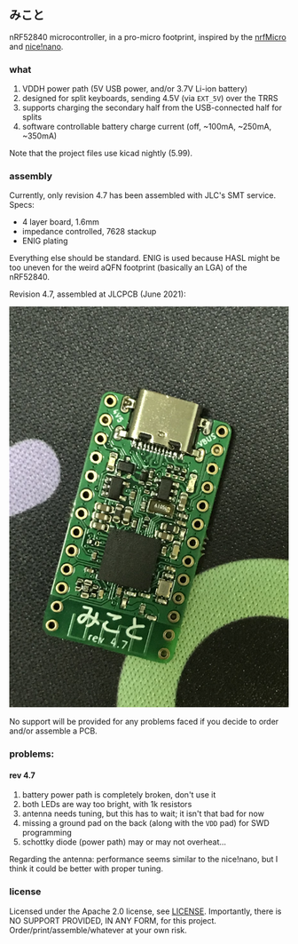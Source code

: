 ## みこと

nRF52840 microcontroller, in a pro-micro footprint, inspired by the [nrfMicro](https://github.com/joric/nrfmicro) and [nice!nano](https://nicekeyboards.com/nice-nano).

### what

1. VDDH power path (5V USB power, and/or 3.7V Li-ion battery)
2. designed for split keyboards, sending 4.5V (via `EXT_5V`) over the TRRS
3. supports charging the secondary half from the USB-connected half for splits
4. software controllable battery charge current (off, ~100mA, ~250mA, ~350mA)

Note that the project files use kicad nightly (5.99).


### assembly

Currently, only revision 4.7 has been assembled with JLC's SMT service. Specs:

- 4 layer board, 1.6mm
- impedance controlled, 7628 stackup
- ENIG plating

Everything else should be standard. ENIG is used because HASL might be too uneven for the weird aQFN footprint (basically an LGA) of the nRF52840.

Revision 4.7, assembled at JLCPCB (June 2021):

![rev-4.7](misc/rev-4.7.png)

No support will be provided for any problems faced if you decide to order and/or assemble a PCB.


### problems:

#### rev 4.7
1. battery power path is completely broken, don't use it
2. both LEDs are way too bright, with 1k resistors
3. antenna needs tuning, but this has to wait; it isn't that bad for now
4. missing a ground pad on the back (along with the `VDD` pad) for SWD programming
5. schottky diode (power path) may or may not overheat...

Regarding the antenna: performance seems similar to the nice!nano, but I think it could be better with proper tuning.



### license

Licensed under the Apache 2.0 license, see [LICENSE](./LICENSE). Importantly, there is NO SUPPORT PROVIDED, IN ANY FORM, for this project. Order/print/assemble/whatever at your own risk.
